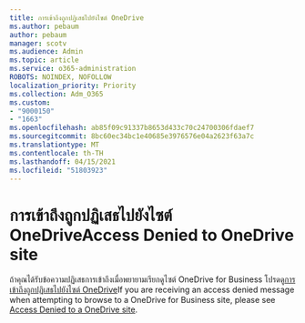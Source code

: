 ```yaml
---
title: การเข้าถึงถูกปฏิเสธไปยังไซต์ OneDrive
ms.author: pebaum
author: pebaum
manager: scotv
ms.audience: Admin
ms.topic: article
ms.service: o365-administration
ROBOTS: NOINDEX, NOFOLLOW
localization_priority: Priority
ms.collection: Adm_O365
ms.custom:
- "9000150"
- "1663"
ms.openlocfilehash: ab85f09c91337b8653d433c70c24700306fdaef7
ms.sourcegitcommit: 8bc60ec34bc1e40685e3976576e04a2623f63a7c
ms.translationtype: MT
ms.contentlocale: th-TH
ms.lasthandoff: 04/15/2021
ms.locfileid: "51803923"
---
```

# <a name="access-denied-to-onedrive-site"></a><span data-ttu-id="ddd91-102">การเข้าถึงถูกปฏิเสธไปยังไซต์ OneDrive</span><span class="sxs-lookup"><span data-stu-id="ddd91-102">Access Denied to OneDrive site</span></span>

<span data-ttu-id="ddd91-103">ถ้าคุณได้รับข้อความปฏิเสธการเข้าถึงเมื่อพยายามเรียกดูไซต์ OneDrive for Business โปรดดู[การเข้าถึงถูกปฏิเสธไปยังไซต์ OneDrive](https://docs.microsoft.com/sharepoint/troubleshoot/administration/access-denied-or-need-permission-error-sharepoint-online-or-onedrive-for-business#when-accessing-a-onedrive-site)</span><span class="sxs-lookup"><span data-stu-id="ddd91-103">If you are receiving an access denied message when attempting to browse to a OneDrive for Business site, please see [Access Denied to a OneDrive site](https://docs.microsoft.com/sharepoint/troubleshoot/administration/access-denied-or-need-permission-error-sharepoint-online-or-onedrive-for-business#when-accessing-a-onedrive-site).</span></span>
